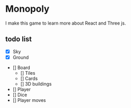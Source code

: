 # Monopoly

I make this game to learn more about React and Three js.

## todo list

- [x] Sky
- [x] Ground
- [] Board
    - [] Tiles
    - [] Cards
    - [] 3D buildings
- [] Player
- [] Dice
- [] Player moves